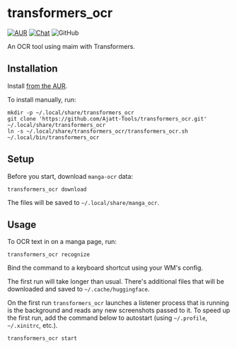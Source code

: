 # transformers_ocr

[![AUR](https://img.shields.io/badge/AUR-install-blue)](https://aur.archlinux.org/packages/transformers_ocr)
[![Chat](https://img.shields.io/badge/chat-join-green)](https://tatsumoto-ren.github.io/blog/join-our-community.html)
![GitHub](https://img.shields.io/github/license/Ajatt-Tools/transformers_ocr)

An OCR tool using maim with Transformers.

## Installation

Install [from the AUR](https://aur.archlinux.org/packages/transformers_ocr).

To install manually, run:

```
mkdir -p ~/.local/share/transformers_ocr
git clone 'https://github.com/Ajatt-Tools/transformers_ocr.git' ~/.local/share/transformers_ocr
ln -s ~/.local/share/transformers_ocr/transformers_ocr.sh ~/.local/bin/transformers_ocr
```

## Setup

Before you start,
download `manga-ocr` data:

```
transformers_ocr download
```

The files will be saved to `~/.local/share/manga_ocr`.

## Usage

To OCR text in on a manga page, run:

```
transformers_ocr recognize
```

Bind the command to a keyboard shortcut using your WM's config.

The first run will take longer than usual.
There's additional files that will be downloaded and saved to `~/.cache/huggingface`.

On the first run `transformers_ocr` launches a listener process that is running is the background
and reads any new screenshots passed to it.
To speed up the first run, add the command below to autostart (using `~/.profile`, `~/.xinitrc`, etc.).

```
transformers_ocr start
```
